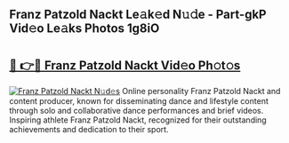 ## Franz Patzold Nackt Le𝚊k𝚎d N𝚞𝚍e - Part-gkP Vid𝚎o Le𝚊ks Photos 1g8iO

# <h2><a href="http://fb84d3.evod.top/?m=Franz+Patzold+Nackt">🔗 👉🔴 Franz Patzold Nackt Vid𝚎o Ph𝚘t𝚘s</a></h2>

[![Franz Patzold Nackt N𝚞d𝚎s](https://i.imgur.com/8V9OHl7.gif)](http://fb84d3.evod.top/?m=Franz+Patzold+Nackt)
Online personality Franz Patzold Nackt and content producer, known for disseminating dance and lifestyle content through solo and collaborative dance performances and brief videos. Inspiring athlete Franz Patzold Nackt, recognized for their outstanding achievements and dedication to their sport. 
